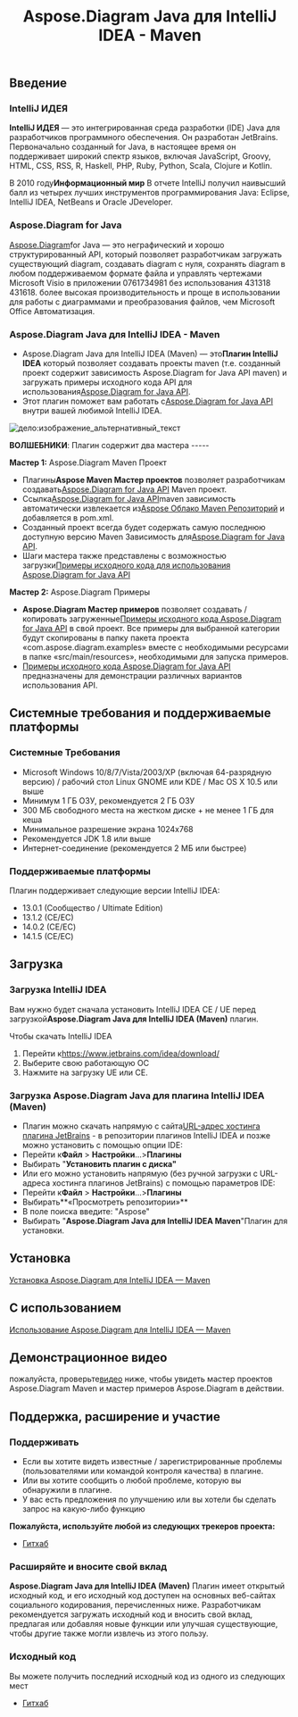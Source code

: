 ﻿---
title: Aspose.Diagram Java для IntelliJ IDEA - Maven
type: docs
weight: 20
url: /ru/java/aspose-diagram-java-for-intellij-idea-maven/
---
## **Введение**
### **IntelliJ ИДЕЯ**
**IntelliJ ИДЕЯ** — это интегрированная среда разработки (IDE) Java для разработчиков программного обеспечения. Он разработан JetBrains. Первоначально созданный for Java, в настоящее время он поддерживает широкий спектр языков, включая JavaScript, Groovy, HTML, CSS, RSS, R, Haskell, PHP, Ruby, Python, Scala, Clojure и Kotlin.

 В 2010 году**Информационный мир** В отчете IntelliJ получил наивысший балл из четырех лучших инструментов программирования Java: Eclipse, IntelliJ IDEA, NetBeans и Oracle JDeveloper.
### **Aspose.Diagram for Java**
[Aspose.Diagram](https://products.aspose.com/diagram/java/)for Java — это неграфический и хорошо структурированный API, который позволяет разработчикам загружать существующий diagram, создавать diagram с нуля, сохранять diagram в любом поддерживаемом формате файла и управлять чертежами Microsoft Visio в приложении 0761734981 без использования 431318 431618. более высокая производительность и проще в использовании для работы с диаграммами и преобразования файлов, чем Microsoft Office Автоматизация.
### **Aspose.Diagram Java для IntelliJ IDEA - Maven**
-  Aspose.Diagram Java для IntelliJ IDEA (Maven) — это**Плагин IntelliJ IDEA** который позволяет создавать проекты maven (т.е. созданный проект содержит зависимость Aspose.Diagram for Java API maven) и загружать примеры исходного кода API для использования[Aspose.Diagram for Java API](https://products.aspose.com/diagram/java/).
-  Этот плагин поможет вам работать с[Aspose.Diagram for Java API](https://products.aspose.com/diagram/java/) внутри вашей любимой IntelliJ IDEA.

![дело:изображение_альтернативный_текст](http://i.imgur.com/KWKGljg.png)


**ВОЛШЕБНИКИ**:
Плагин содержит два мастера -----

**Мастер 1:** Aspose.Diagram Maven Проект

-  Плагины**Aspose Maven Мастер проектов** позволяет разработчикам создавать[Aspose.Diagram for Java API](https://products.aspose.com/diagram/java/) Maven проект.
-  Ссылка[Aspose.Diagram for Java API](https://products.aspose.com/diagram/java/)maven зависимость автоматически извлекается из[Aspose Облако Maven Репозиторий](hhttps://repository.aspose.com/webapp/#/artifacts/browse/tree/General/repo/com/aspose/aspose-diagram) и добавляется в pom.xml.
-  Созданный проект всегда будет содержать самую последнюю доступную версию Maven Зависимость для[Aspose.Diagram for Java API](http://www.aspose.com/java/diagram-component.aspx).
-  Шаги мастера также представлены с возможностью загрузки[Примеры исходного кода для использования Aspose.Diagram for Java API](https://github.com/asposediagram/Aspose.Diagram-for-Java/tree/master/Examples)

**Мастер 2:** Aspose.Diagram Примеры

- **Aspose.Diagram Мастер примеров** позволяет создавать / копировать загруженные[Примеры исходного кода Aspose.Diagram for Java API](https://github.com/asposediagram/Aspose.Diagram-for-Java/tree/master/Examples) в свой проект. Все примеры для выбранной категории будут скопированы в папку пакета проекта «com.aspose.diagram.examples» вместе с необходимыми ресурсами в папке «src/main/resources», необходимыми для запуска примеров.
- [Примеры исходного кода Aspose.Diagram for Java API](https://github.com/asposediagram/Aspose.Diagram-for-Java/tree/master/Examples) предназначены для демонстрации различных вариантов использования API.
## **Системные требования и поддерживаемые платформы**
### **Системные Требования**
- Microsoft Windows 10/8/7/Vista/2003/XP (включая 64-разрядную версию) / рабочий стол Linux GNOME или KDE / Mac OS X 10.5 или выше
- Минимум 1 ГБ ОЗУ, рекомендуется 2 ГБ ОЗУ
- 300 МБ свободного места на жестком диске + не менее 1 ГБ для кеша
- Минимальное разрешение экрана 1024x768
- Рекомендуется JDK 1.8 или выше
- Интернет-соединение (рекомендуется 2 МБ или быстрее)
### **Поддерживаемые платформы**
Плагин поддерживает следующие версии IntelliJ IDEA:

- 13.0.1 (Сообщество / Ultimate Edition)
- 13.1.2 (СЕ/ЕС)
- 14.0.2 (CE/ЕС)
- 14.1.5 (CE/ЕС)
## **Загрузка**
### **Загрузка IntelliJ IDEA**
 Вам нужно будет сначала установить IntelliJ IDEA CE / UE перед загрузкой**Aspose.Diagram Java для IntelliJ IDEA (Maven)** плагин.

Чтобы скачать IntelliJ IDEA

1.  Перейти к<https://www.jetbrains.com/idea/download/>
1. Выберите свою работающую ОС
1. Нажмите на загрузку UE или CE.
### **Загрузка Aspose.Diagram Java для плагина IntelliJ IDEA (Maven)**
-  Плагин можно скачать напрямую с сайта[URL-адрес хостинга плагина JetBrains](https://goo.gl/JjSReR) - в репозитории плагинов IntelliJ IDEA
и позже можно установить с помощью опции IDE:
 - Перейти к**Файл** > **Настройки**...>**Плагины**
 - Выбирать "**Установить плагин с диска"**
-  Или его можно установить напрямую (без ручной загрузки с URL-адреса хостинга плагинов JetBrains) с помощью параметров IDE:
 - Перейти к**Файл** > **Настройки**...>**Плагины**
 - Выбирать**«Просмотреть репозитории»**
 - В поле поиска введите: "Aspose"
 - Выбирать "**Aspose.Diagram Java для IntelliJ IDEA Maven**"Плагин для установки.
## **Установка**
[Установка Aspose.Diagram для IntelliJ IDEA — Maven](/diagram/ru/java/installing-and-using-aspose-diagram-for-intellij-idea-maven/#installing)
## **С использованием**
[Использование Aspose.Diagram для IntelliJ IDEA — Maven](/diagram/ru/java/installing-and-using-aspose-diagram-for-intellij-idea-maven/#using)
## **Демонстрационное видео**
 пожалуйста, проверьте[видео](https://youtu.be/-xC88uuv4eI) ниже, чтобы увидеть мастер проектов Aspose.Diagram Maven и мастер примеров Aspose.Diagram в действии.
## **Поддержка, расширение и участие**
### **Поддерживать**
- Если вы хотите видеть известные / зарегистрированные проблемы (пользователями или командой контроля качества) в плагине.
- Или вы хотите сообщить о любой проблеме, которую вы обнаружили в плагине.
- У вас есть предложения по улучшению или вы хотели бы сделать запрос на какую-либо функцию

**Пожалуйста, используйте любой из следующих трекеров проекта:**

- [Гитхаб](https://github.com/asposediagram/Aspose.Diagram-for-Java/issues)
### **Расширяйте и вносите свой вклад**
**Aspose.Diagram Java для IntelliJ IDEA (Maven)** Плагин имеет открытый исходный код, и его исходный код доступен на основных веб-сайтах социального кодирования, перечисленных ниже. Разработчикам рекомендуется загружать исходный код и вносить свой вклад, предлагая или добавляя новые функции или улучшая существующие, чтобы другие также могли извлечь из этого пользу.
### **Исходный код**
Вы можете получить последний исходный код из одного из следующих мест

- [Гитхаб](https://github.com/aspose-diagram/Aspose.Diagram-for-Java/tree/master/Plugins/Aspose_Diagram_Java_for_IntelliJ(Maven))
